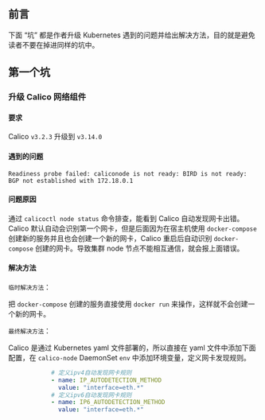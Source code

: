 ## 前言

下面 “坑” 都是作者升级 Kubernetes 遇到的问题并给出解决方法，目的就是避免读者不要在掉进同样的坑中。

## 第一个坑

### 升级 Calico 网络组件

#### 要求

Calico `v3.2.3` 升级到 `v3.14.0`

#### 遇到的问题

`Readiness probe failed: caliconode is not ready: BIRD is not ready: BGP not established with 172.18.0.1`

#### 问题原因

通过 `calicoctl node status` 命令排查，能看到 Calico 自动发现网卡出错。Calico 默认自动会识别第一个网卡，但是后面因为在宿主机使用 `docker-compose` 创建新的服务并且也会创建一个新的网卡，Calico 重启后自动识别 `docker-compose` 创建的网卡。导致集群 node 节点不能相互通信，就会报上面错误。

#### 解决方法

`临时解决方法`：

把 `docker-compose` 创建的服务直接使用 `docker run` 来操作，这样就不会创建一个新的网卡。

`最终解决方法`：

Calico 是通过 Kubernetes yaml 文件部署的，所以直接在 yaml 文件中添加下面配置，在 `calico-node` DaemonSet `env` 中添加环境变量，定义网卡发现规则。

```yaml
            # 定义ipv4自动发现网卡规则
            - name: IP_AUTODETECTION_METHOD
              value: "interface=eth.*"
            # 定义ipv6自动发现网卡规则
            - name: IP6_AUTODETECTION_METHOD
              value: "interface=eth.*"
```